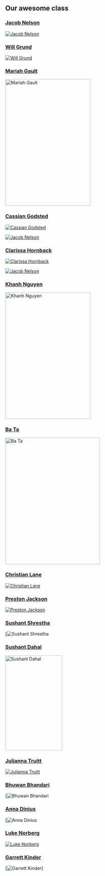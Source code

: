 ## Our awesome class

### [Jacob Nelson](https://github.com/NicholasCaporusso/NKU-ASE220-assignment-01/blob/2024-spring/students/Jacob_Nelson.md)

[![Jacob Nelson](https://github.com/NicholasCaporusso/NKU-ASE220-assignment-01/blob/2024-spring/students/Jacob_Nelson.png)](https://github.com/NicholasCaporusso/NKU-ASE220-assignment-01/blob/2024-spring/students/Jacob_Nelson.png)

### [Will Grund](https://github.com/NicholasCaporusso/NKU-ASE220-assignment-01/blob/2024-spring/students/Will_Grund.md)

[![Will Grund](https://github.com/NicholasCaporusso/NKU-ASE220-assignment-01/blob/2024-spring/students/Will_Grund.jpg)](https://github.com/NicholasCaporusso/NKU-ASE220-assignment-01/blob/2024-spring/students/Will_Grund.jpg)

### [Mariah Gault](https://github.com/NicholasCaporusso/NKU-ASE220-assignment-01/blob/2024-spring/students/Mariah_Gault.md)

<a href="https://github.com/NicholasCaporusso/NKU-ASE220-assignment-01/blob/2024-spring/students/Mariah_Gault.jpg?raw=true">
  <img src="https://github.com/NicholasCaporusso/NKU-ASE220-assignment-01/blob/2024-spring/students/Mariah_Gault.jpg?raw=true" width="270" height="400" alt="Mariah Gault">
</a>

### [Cassian Godsted](https://github.com/NicholasCaporusso/NKU-ASE220-assignment-01/blob/2024-spring/students/Cassian_Godsted.md)

[![Cassian Godsted](https://github.com/NicholasCaporusso/NKU-ASE220-assignment-01/blob/2024-spring/students/Cassian_Godsted.jpeg?raw=true)](https://github.com/NicholasCaporusso/NKU-ASE220-assignment-01/blob/2024-spring/students/Cassian_Godsted.jpeg?raw=true)

[![Jacob Nelson](https://github.com/NicholasCaporusso/NKU-ASE220-assignment-01/blob/2024-spring/students/Jacob_Nelson.png)](https://github.com/NicholasCaporusso/NKU-ASE220-assignment-01/blob/2024-spring/students/Jacob_Nelson.png)

### [Clarissa Hornback](https://github.com/NicholasCaporusso/NKU-ASE220-assignment-01/blob/2024-spring/students/clarissa_hornback.md)

[![Clarissa Hornback](https://github.com/NicholasCaporusso/NKU-ASE220-assignment-01/blob/2024-spring/students/clarissa_hornback.jpeg)](https://github.com/NicholasCaporusso/NKU-ASE220-assignment-01/blob/2024-spring/students/clarissa_hornback.jpeg)

[![Jacob Nelson](https://github.com/NicholasCaporusso/NKU-ASE220-assignment-01/blob/2024-spring/students/Jacob_Nelson.png)](https://github.com/NicholasCaporusso/NKU-ASE220-assignment-01/blob/2024-spring/students/Jacob_Nelson.png)

### [Khanh Nguyen](https://github.com/NicholasCaporusso/NKU-ASE220-assignment-01/blob/2024-spring/students/Khanh_Nguyen.md)

<a href="https://github.com/NicholasCaporusso/NKU-ASE220-assignment-01/blob/2024-spring/students/Khanh_Nguyen.png">
  <img src="https://github.com/NicholasCaporusso/NKU-ASE220-assignment-01/blob/2024-spring/students/Khanh_Nguyen.png" width="270" height="400" alt="Khanh Nguyen">
</a>

### [Ba Ta](https://github.com/NicholasCaporusso/NKU-ASE220-assignment-01/blob/2024-spring/students/Ba_Ta.md)

<a href="https://github.com/NicholasCaporusso/NKU-ASE220-assignment-01/blob/2024-spring/students/Ba_Ta.jpeg">
  <img src="https://github.com/NicholasCaporusso/NKU-ASE220-assignment-01/blob/2024-spring/students/Ba_Ta.jpeg" width="300" height="400" alt="Ba Ta">
</a>

### [Christian Lane](https://github.com/NicholasCaporusso/NKU-ASE220-assignment-01/blob/2024-spring/students/Christian_Lane.md)

[![Christian Lane](https://github.com/NicholasCaporusso/NKU-ASE220-assignment-01/blob/44d693e3887af6b9369063e6b5dc5678a9b44532/students/Christian_Lane.jpg)](https://github.com/NicholasCaporusso/NKU-ASE220-assignment-01/blob/44d693e3887af6b9369063e6b5dc5678a9b44532/students/Christian_Lane.jpg)

### [Preston Jackson](https://github.com/NicholasCaporusso/NKU-ASE220-assignment-01/blob/2024-spring/students/Preston_Jackson.md)

[![Preston Jackson](https://github.com/NicholasCaporusso/NKU-ASE220-assignment-01/blob/2024-spring/students/Preston_Jackson.jpg)](https://github.com/NicholasCaporusso/NKU-ASE220-assignment-01/blob/2024-spring/students/Preston_Jackson.jpg)

### [Sushant Shrestha](https://github.com/NicholasCaporusso/NKU-ASE220-assignment-01/blob/2024-spring/students/Sushant_Shrestha.md)

[![Sushant Shrestha](https://github.com/NicholasCaporusso/NKU-ASE220-assignment-01/blob/2024-spring/students/Sushant_Shrestha.jpg)

### [Sushant Dahal](https://github.com/NicholasCaporusso/NKU-ASE220-assignment-01/blob/2024-spring/students/Sushant_Dahal.md)

<a href="https://github.com/NicholasCaporusso/NKU-ASE220-assignment-01/blob/2024-spring/students/Sushant_Dahal.jpg">
  <img src="https://github.com/NicholasCaporusso/NKU-ASE220-assignment-01/blob/2024-spring/students/Sushant_Dahal.jpg" width="180" height="300" alt="Sushant Dahal">
</a>

### [Julianna Truitt](https://github.com/NicholasCaporusso/NKU-ASE220-assignment-01/blob/2024-spring/students/Julianna_Truitt.md)

[![Julianna Truitt](https://github.com/NicholasCaporusso/NKU-ASE220-assignment-01/blob/2024-spring/students/julianna_truitt.jpg)](https://github.com/NicholasCaporusso/NKU-ASE220-assignment-01/blob/2024-spring/students/julianna_truitt.jpg)

### [Bhuwan Bhandari](https://github.com/NicholasCaporusso/NKU-ASE220-assignment-01/blob/2024-spring/students/bhuwanbhandari.md)

[![Bhuwan Bhandari](https://github.com/NicholasCaporusso/NKU-ASE220-assignment-01/blob/2024-spring/students/bhuwanbhandari.JPG)

### [Anna Dinius](https://github.com/NicholasCaporusso/NKU-ASE220-assignment-01/blob/2024-spring/students/Anna_Dinius.md)

[![Anna Dinius](https://github.com/NicholasCaporusso/NKU-ASE220-assignment-01/blob/2024-spring/students/Anna_Dinius.jpg)

### [Luke Norberg](https://github.com/lukenorberg)

[![Luke Norberg](./students/Luke_Norberg.jpg)](https://github.com/NicholasCaporusso/NKU-ASE220-assignment-01/blob/2024-spring/students/Luke_Norberg.jpg)

### [Garrett Kinder](https://github.com/NicholasCaporusso/NKU-ASE220-assignment-01/blob/2024-spring/students/Garrett_Kinder.md)
[![Garrett Kinder](https://github.com/NicholasCaporusso/NKU-ASE220-assignment-01/blob/2024-spring/students/Garrett_Kinder.jpeg)]